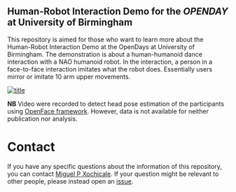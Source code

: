 Human-Robot Interaction Demo for the *OPENDAY* at University of Birmingham
---

This repository is aimed for those who want to learn more about the Human-Robot
Interaction Demo at the OpenDays at University of Birmingham. The demonstration
is about a human-humanoid dance interaction with a NAO humanoid robot. 
In the interaction, a person in a face-to-face interaction imitates 
what the robot does. Essentially users mirror or imitate 10 arm upper 
movements.


[![title](https://raw.githubusercontent.com/mxochicale/opendayuob-hridemo/master/docs/images/main/main.png)](https://raw.githubusercontent.com/mxochicale/openday-hridemo/master/docs/abstrac/abstract.pdf)


**NB** Video were recorded to detect head pose estimation of the participants
using [OpenFace framework](https://github.com/TadasBaltrusaitis/OpenFace).
However, data is not available for neither publication nor analysis.


# Contact
If you have any specific questions about the information of this repository, you can contact [Miguel P Xochicale](https://mxochicale.github.io/).
If your question might be relevant to other people, please instead open an 
[issue](https://github.com/mxochicale/opendayuob-hridemo/issues).



